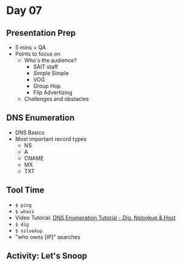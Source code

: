 # Day 07
## Presentation Prep
- 5 mins + QA
- Points to focus on
  - Who's the audience?
    - SAIT staff
    - Simple Simple
    - VOG
    - Group Hop
    - Flip Advertizing
  - Challenges and obstacles

## DNS Enumeration
- DNS Basics
- Most important record types
  - NS
  - A
  - CNAME
  - MX
  - TXT

## Tool Time
- `$ ping`
- `$ whois`
- Video Tutorial: [DNS Enumeration Tutorial - Dig, Nslookup & Host](https://www.youtube.com/watch?v=rQ-dc5kwRtU)
- `$ dig`
- `$ nslookup`
- "who owns [IP]" searches

## Activity: Let's Snoop